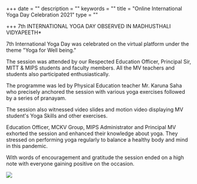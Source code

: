 +++
date = ""
description = ""
keywords = ""
title = "Online International Yoga Day Celebration 2021"
type = ""

+++
7th INTERNATIONAL YOGA DAY OBSERVED IN MADHUSTHALI VIDYAPEETH*

7th International Yoga Day was celebrated on the virtual platform under the theme "Yoga for Well being."

The session was attended by our Respected Education Officer, Principal Sir, MITT & MIPS students and faculty members. All the MV teachers and students also participated enthusiastically.

The programme was led by Physical Education teacher Mr. Karuna Saha who precisely anchored the session with various yoga exercises followed by a series of pranayam.

The session also witnessed video slides and motion video displaying MV student's Yoga Skills and other exercises.

Education Officer, MCKV Group, MIPS Administrator and Principal MV exhorted the session and enhanced their knowledge about yoga. They stressed on performing yoga regularly to balance a healthy body and mind in this pandemic.

With words of encouragement and gratitude the session ended on a high note with everyone gaining positive on the occasion.

![](/uploads/2021/06/22/12a.jpg)